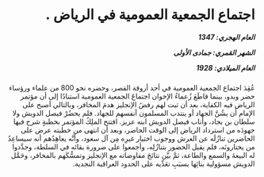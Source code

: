 <h1 dir="rtl">اجتماع الجمعية العمومية في الرياض  .</h1>

<h5 dir="rtl">العام الهجري:  1347

الشهر القمري: جمادى الأولى

العام الميلادي: 1928</h5>

<p dir="rtl">عُقِدَ اجتماع الجمعية العمومية في أحد أروقة القصر، وحضره نحو 800 من علماء ورؤساء حضر وبدو، بينما قاطَعَ زُعماءُ الإخوان اجتماعَ الجمعية العمومية استنادًا إلى أن مؤتمر الرياض فيه الكفاية، بعد أن ثبت لهم رفضُ الإنجليز هدمَ المخافر، وبالتالي أصبح على الإمام أن يشُنَّ الجهاد أو ينتدب المسلمون أنفسهم للجهاد. فلم يحضُرْ فيصل الدويش ولا سلطان بن بجاد، وأناب فيصل الدويش ابنه عزيز. افتتح الملِكُ المؤتمر بخطبةٍ شرح فيها جهودَه من استرداد الرياض إلى الوقت الحاضر، وبعد أن انتهى من خطبته عرض على الحاضرين تنازُلَه عن العرش ووجوب اختيار غيرِه مِن آل سعود، وأنَّه يعاهِدُهم أنه سيساعِدُ من يختارونَه، فلم يقبل الحضور بتنازُلِه، وأجمعوا على ضرورة بقائه في السلطة، وجدَّدوا له البيعةَ والسمع والطاعة، ثمَّ بيَّن نتائجَ مفاوضاته مع الإنجليز وتمسُّكَهم بالمخافر، وحَمَّل الدويش مسؤولية بنائِها بسبَبِ تعَدِّيه على الحدود العراقية النجدية.</p></br>
